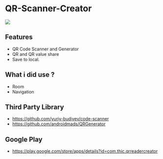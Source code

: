 # QR-Scanner-Creator

![](https://i.hizliresim.com/MqETRp.png)



##   Features

- QR Code Scanner and Generator
- QR and QR value share
- Save to local.

##   What i did use ?

- Room
- Navigation

##   Third Party Library

- https://github.com/yuriy-budiyev/code-scanner
- https://github.com/androidmads/QRGenerator

##   Google Play

- https://play.google.com/store/apps/details?id=com.thic.qrreadercreator






